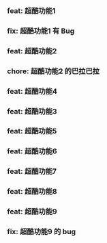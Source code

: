### feat: 超酷功能1

### fix: 超酷功能1 有 Bug

### feat: 超酷功能2

### chore: 超酷功能2 的巴拉巴拉

### feat: 超酷功能4

### feat: 超酷功能3

### feat: 超酷功能5

### feat: 超酷功能6

### feat: 超酷功能7

### feat: 超酷功能8

### feat: 超酷功能9

### fix: 超酷功能9 的 bug